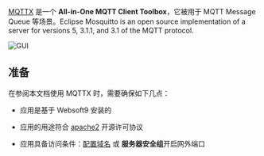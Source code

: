 [MQTTX](https://mqttx.app/) 是一个 **All-in-One MQTT Client Toolbox**，它被用于 MQTT Message Queue  等场景。Eclipse Mosquitto is an open source implementation of a server for versions 5, 3.1.1, and 3.1 of the MQTT protocol.


![GUI](https://libs.websoft9.com/Websoft9/DocsPicture/zh/mqttx/mqttx-gui-websoft9.png)


## 准备

在参阅本文档使用 MQTTX 时，需要确保如下几点：

- 应用是基于 Websoft9 安装的

- 应用的用途符合 [apache2](https://opensource.org/licenses/Apache-2.0) 开源许可协议

- 应用具备访问条件：[配置域名](./guide/appsetdomain) 或 **服务器安全组**开启网外端口